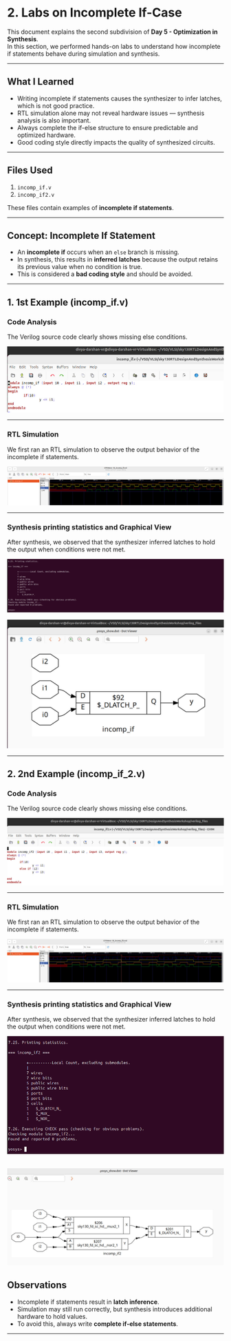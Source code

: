 # 2. Labs on Incomplete If-Case

This document explains the second subdivision of **Day 5 - Optimization in Synthesis**.  
In this section, we performed hands-on labs to understand how incomplete if statements behave during simulation and synthesis.

---

## What I Learned
- Writing incomplete if statements causes the synthesizer to infer latches, which is not good practice.  
- RTL simulation alone may not reveal hardware issues — synthesis analysis is also important.  
- Always complete the if-else structure to ensure predictable and optimized hardware.  
- Good coding style directly impacts the quality of synthesized circuits.  

---
## Files Used
1. `incomp_if.v`  
2. `incomp_if2.v`  

These files contain examples of **incomplete if statements**.

---

## Concept: Incomplete If Statement
- An **incomplete if** occurs when an `else` branch is missing.  
- In synthesis, this results in **inferred latches** because the output retains its previous value when no condition is true.  
- This is considered a **bad coding style** and should be avoided.

---

## 1. 1st Example (incomp_if.v)


### Code Analysis
The Verilog source code clearly shows missing else conditions.  

![verilog code (incomp_if.v)](.Screenshots/code_incomp_if.jpg)

---

### RTL Simulation
We first ran an RTL simulation to observe the output behavior of the incomplete if statements.  

![ RTL simulation result](.Screenshots/rtl_incomp_if.jpg)

---

### Synthesis printing statistics and Graphical View 
After synthesis, we observed that the synthesizer inferred latches to hold the output when conditions were not met.  

![printing_statistics](.Screenshots/ps_incomp_if.jpg)


![graphical view](.Screenshots/synth_incomp_if.jpg)

---

## 2. 2nd Example (incomp_if_2.v)


### Code Analysis
The Verilog source code clearly shows missing else conditions.  

![Verilog code (incomp_if_2.v)](.Screenshots/code_incomp_if2.jpg)

---

### RTL Simulation
We first ran an RTL simulation to observe the output behavior of the incomplete if statements.  

![ RTL simulation result 2](.Screenshots/rtl_incomp_if2.jpg)

---

### Synthesis printing statistics and Graphical View 
After synthesis, we observed that the synthesizer inferred latches to hold the output when conditions were not met.  

![printing_statistics](.Screenshots/ps_incomp_if2.jpg)


![graphical view](.Screenshots/synth_incomp_if2.jpg)
---

## Observations
- Incomplete if statements result in **latch inference**.  
- Simulation may still run correctly, but synthesis introduces additional hardware to hold values.  
- To avoid this, always write **complete if-else statements**.  

---
